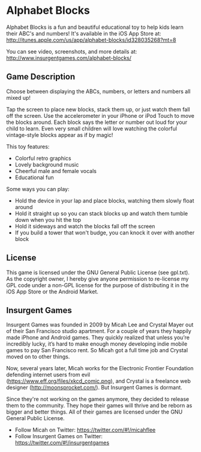 Alphabet Blocks
===============

Alphabet Blocks is a fun and beautiful educational toy to help kids learn their ABC's and numbers! It's available in the iOS App Store at: http://itunes.apple.com/us/app/alphabet-blocks/id328035268?mt=8 

You can see video, screenshots, and more details at: http://www.insurgentgames.com/alphabet-blocks/

Game Description
----------------

Choose between displaying the ABCs, numbers, or letters and numbers all mixed up!

Tap the screen to place new blocks, stack them up, or just watch them fall off the screen. Use the accelerometer in your iPhone or iPod Touch to move the blocks around. Each block says the letter or number out loud for your child to learn. Even very small children will love watching the colorful vintage-style blocks appear as if by magic!

This toy features:

* Colorful retro graphics
* Lovely background music
* Cheerful male and female vocals
* Educational fun

Some ways you can play:

* Hold the device in your lap and place blocks, watching them slowly float around
* Hold it straight up so you can stack blocks up and watch them tumble down when you hit the top
* Hold it sideways and watch the blocks fall off the screen
* If you build a tower that won't budge, you can knock it over with another block

License
-------

This game is licensed under the GNU General Public License (see gpl.txt). As the copyright owner, I hereby give anyone permission to re-license my GPL code under a non-GPL license for the purpose of distributing it in the iOS App Store or the Android Market.

Insurgent Games
---------------

Insurgent Games was founded in 2009 by Micah Lee and Crystal Mayer out of their San Francisco studio apartment. For a couple of years they happily made iPhone and Android games. They quickly realized that unless you’re incredibly lucky, it’s hard to make enough money developing indie mobile games to pay San Francisco rent. So Micah got a full time job and Crystal moved on to other things.

Now, several years later, Micah works for the Electronic Frontier Foundation defending internet users from evil (https://www.eff.org/files/xkcd_comic.png), and Crystal is a freelance web designer (http://moonsprocket.com/). But Insurgent Games is dormant.

Since they're not working on the games anymore, they decided to release them to the community. They hope their games will thrive and be reborn as bigger and better things. All of their games are licensed under the GNU General Public License.

* Follow Micah on Twitter: https://twitter.com/#!/micahflee
* Follow Insurgent Games on Twitter: https://twitter.com/#!/insurgentgames
